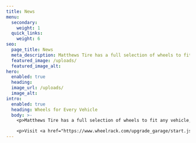 ```yaml
---
title: News
menu:
  secondary:
    weight: 1
  quick_links:
    weight: 6
seo:
  page_title: News
  meta_description: Matthews Tire has a full selection of wheels to fit any vehicle, from classic and vintage cars, to hybrid and luxury vehicles.
  featured_image: /uploads/
  featured_image_alt: 
hero:
  enabled: true
  heading:
  image_url: /uploads/
  image_alt:
intro:
  enabled: true
  heading: Wheels for Every Vehicle
  body: >-
    <p>Matthews Tire has a full selection of wheels to fit any vehicle, from classic and vintage cars, to hybrid and luxury vehicles.</p>

    <p>Visit <a href="https://www.wheelrack.com/upgrade_garage/start.jsp?partner=goodyear9x" target="_blank" rel="noreferrer">WheelRack.com</a> to find the perfect wheels for your car and then schedule your wheel installation at your local Matthews Tire.</p>
---
```

